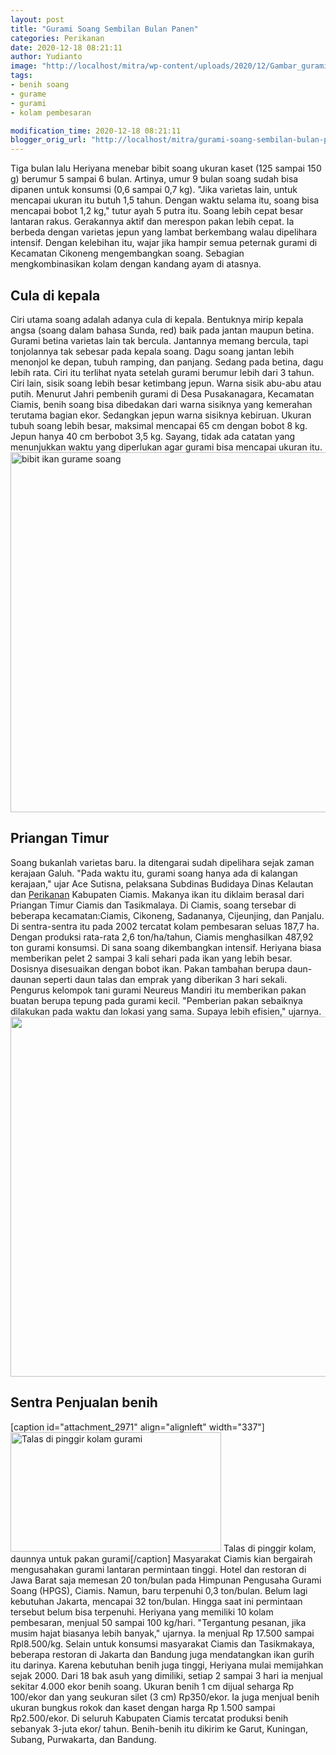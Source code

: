 ```yaml
---
layout: post
title: "Gurami Soang Sembilan Bulan Panen"
categories: Perikanan
date: 2020-12-18 08:21:11
author: Yudianto
image: "http://localhost/mitra/wp-content/uploads/2020/12/Gambar_gurami3_1024x701.jpg"
tags:
- benih soang
- gurame
- gurami
- kolam pembesaran

modification_time: 2020-12-18 08:21:11
blogger_orig_url: "http://localhost/mitra/gurami-soang-sembilan-bulan-panen.html"
---
```


Tiga bulan lalu Heriyana menebar bibit soang ukuran kaset (125 sampai 150 g) berumur 5 sampai 6 bulan. Artinya, umur 9 bulan soang sudah bisa dipanen untuk konsumsi (0,6 sampai 0,7 kg). "Jika varietas lain, untuk mencapai ukuran itu butuh 1,5 tahun.
Dengan waktu selama itu, soang bisa mencapai bobot 1,2 kg," tutur ayah 5 putra itu. Soang lebih cepat besar lantaran rakus. Gerakannya aktif dan merespon pakan lebih cepat. Ia berbeda dengan varietas jepun yang lambat berkembang walau dipelihara intensif.
Dengan kelebihan itu, wajar jika hampir semua peternak gurami di Kecamatan Cikoneng mengembangkan soang. Sebagian mengkombinasikan kolam dengan kandang ayam di atasnya.
<h2 id="Priangan">Cula di kepala</h2>
Ciri utama soang adalah adanya cula di kepala. Bentuknya mirip kepala angsa (soang dalam bahasa Sunda, red) baik pada jantan maupun betina. Gurami betina varietas lain tak bercula. Jantannya memang bercula, tapi tonjolannya tak sebesar pada kepala soang.
Dagu soang jantan lebih menonjol ke depan, tubuh ramping, dan panjang. Sedang pada betina, dagu lebih rata. Ciri itu terlihat nyata setelah gurami berumur lebih dari 3 tahun. Ciri lain, sisik soang lebih besar ketimbang jepun. Warna sisik abu-abu atau putih.
Menurut Jahri pembenih gurami di Desa Pusakanagara, Kecamatan Ciamis, benih soang bisa dibedakan dari warna sisiknya yang kemerahan terutama bagian ekor. Sedangkan jepun warna sisiknya kebiruan.
Ukuran tubuh soang lebih besar, maksimal mencapai 65 cm dengan bobot 8 kg. Jepun hanya 40 cm berbobot 3,5 kg. Sayang, tidak ada catatan yang menunjukkan waktu yang diperlukan agar gurami bisa mencapai ukuran itu.
<a href="http://127.0.0.1/mitra/wp-content/uploads/2020/12/gurame-soang.jpg"><img class="aligncenter wp-image-19784 size-large" src="http://127.0.0.1/mitra/wp-content/uploads/2020/12/gurame-soang-1024x576.jpg" alt="bibit ikan gurame soang" width="1024" height="576" /></a>
<h2 id="Priangan">Priangan Timur</h2>
Soang bukanlah varietas baru. Ia ditengarai sudah dipelihara sejak zaman kerajaan Galuh. "Pada waktu itu, gurami soang hanya ada di kalangan kerajaan," ujar Ace Sutisna, pelaksana Subdinas Budidaya Dinas Kelautan dan <a class="wpil_keyword_link " title="Perikanan" href="http://127.0.0.1/mitra/perikanan" data-wpil-keyword-link="linked">Perikanan</a> Kabupaten Ciamis. Makanya ikan itu diklaim berasal dari Priangan Timur Ciamis dan Tasikmalaya.
Di Ciamis, soang tersebar di beberapa kecamatan:Ciamis, Cikoneng, Sadananya, Cijeunjing, dan Panjalu. Di sentra-sentra itu pada 2002 tercatat kolam pembesaran seluas 187,7 ha. Dengan produksi rata-rata 2,6 ton/ha/tahun, Ciamis menghasilkan 487,92 ton gurami konsumsi.
Di sana soang dikembangkan intensif. Heriyana biasa memberikan pelet 2 sampai 3 kali sehari pada ikan yang lebih besar. Dosisnya disesuaikan dengan bobot ikan. Pakan tambahan berupa daun-daunan seperti daun talas dan emprak yang diberikan 3 hari sekali. Pengurus kelompok tani gurami Neureus Mandiri itu memberikan pakan buatan berupa tepung pada gurami kecil. "Pemberian pakan sebaiknya dilakukan pada waktu dan lokasi yang sama. Supaya lebih efisien," ujarnya.
<a href="http://127.0.0.1/mitra/wp-content/uploads/2020/12/gurame.jpg"><img class="aligncenter wp-image-19785 size-large" src="http://127.0.0.1/mitra/wp-content/uploads/2020/12/gurame-1024x576.jpg" alt="" width="1024" height="576" /></a>
<h2 id="benih">Sentra Penjualan benih</h2>
[caption id="attachment_2971" align="alignleft" width="337"]<a href="http://127.0.0.1/mitra/wp-content/uploads/2020/12/Gambar_gurami1_1024x581.jpg"><img class="wp-image-2971" src="http://127.0.0.1/mitra/wp-content/uploads/2020/12/Gambar_gurami1_1024x581.jpg" alt="Talas di pinggir kolam gurami" width="337" height="191" /></a> Talas di pinggir kolam, daunnya untuk pakan gurami[/caption]
Masyarakat Ciamis kian bergairah mengusahakan gurami lantaran permintaan tinggi. Hotel dan restoran di Jawa Barat saja memesan 20 ton/bulan pada Himpunan Pengusaha Gurami Soang (HPGS), Ciamis. Namun, baru terpenuhi 0,3 ton/bulan. Belum lagi kebutuhan Jakarta, mencapai 32 ton/bulan. Hingga saat ini permintaan tersebut belum bisa terpenuhi.
Heriyana yang memiliki 10 kolam pembesaran, menjual 50 sampai 100 kg/hari. "Tergantung pesanan, jika musim hajat biasanya lebih banyak," ujarnya. Ia menjual Rp 17.500 sampai Rpl8.500/kg. Selain untuk konsumsi masyarakat Ciamis dan Tasikmakaya, beberapa restoran di Jakarta dan Bandung juga mendatangkan ikan gurih itu darinya.
Karena kebutuhan benih juga tinggi, Heriyana mulai memijahkan sejak 2000. Dari 18 bak asuh yang dimiliki, setiap 2 sampai 3 hari ia menjual sekitar 4.000 ekor benih soang. Ukuran benih 1 cm dijual seharga Rp 100/ekor dan yang seukuran silet (3 cm) Rp350/ekor. Ia juga menjual benih ukuran bungkus rokok dan kaset dengan harga Rp 1.500 sampai Rp2.500/ekor.
Di seluruh Kabupaten Ciamis tercatat produksi benih sebanyak 3-juta ekor/ tahun. Benih-benih itu dikirim ke Garut, Kuningan, Subang, Purwakarta, dan Bandung.
